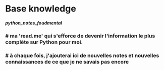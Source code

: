 # Base knowledge

##### python_notes_foudmental

### # ma 'read.me' qui s'efforce de devenir l'information le plus complète sur Python pour moi.
### # à chaque fois, j'ajouterai ici de nouvelles notes et nouvelles connaissances de ce que je ne savais pas encore
